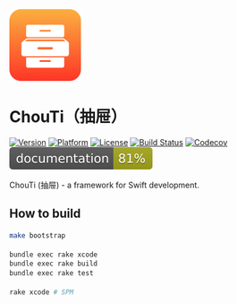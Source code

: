 <span align="center">
    <img src="Resources/ChouTi.png" width=128 alt="ChouTi Logo" />
</span>

# ChouTi（抽屉）
[![Version](https://img.shields.io/cocoapods/v/ChouTi.svg)](http://cocoapods.org/pods/ChouTi)
[![Platform](https://img.shields.io/cocoapods/p/ChouTi.svg)](http://cocoapods.org/pods/ChouTi)
[![License](https://img.shields.io/cocoapods/l/ChouTi.svg)](https://github.com/Ch0uTi/ChouTi/blob/master/LICENSE)
[![Build Status](https://github.com/Ch0uti/ChouTi/workflows/build/badge.svg)](https://github.com/Ch0uti/ChouTi/actions?query=workflow%3Abuild)
[![Codecov](https://codecov.io/gh/Ch0uTi/ChouTi/branch/master/graph/badge.svg)](https://codecov.io/gh/Ch0uTi/ChouTi)
![Documentation](Documentation/badge.svg)

ChouTi (抽屉) - a framework for Swift development.

## How to build

```bash
make bootstrap

bundle exec rake xcode
bundle exec rake build
bundle exec rake test

rake xcode # SPM
```
